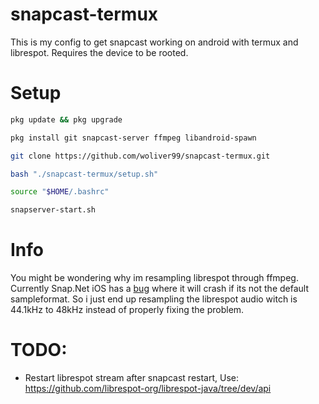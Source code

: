 # snapcast-termux

This is my config to get snapcast working on android with termux and librespot. Requires the device to be rooted.

# Setup

```bash
pkg update && pkg upgrade
```

```bash
pkg install git snapcast-server ffmpeg libandroid-spawn
```

```bash
git clone https://github.com/woliver99/snapcast-termux.git
```

```bash
bash "./snapcast-termux/setup.sh"
```

```bash
source "$HOME/.bashrc"
```

```bash
snapserver-start.sh
```

# Info

You might be wondering why im resampling librespot through ffmpeg. Currently Snap.Net iOS has a [bug](https://github.com/stijnvdb88/Snap.Net/issues/52) where it will crash if its not the default sampleformat. So i just end up resampling the librespot audio witch is 44.1kHz to 48kHz instead of properly fixing the problem.

# TODO:

-   Restart librespot stream after snapcast restart, Use: https://github.com/librespot-org/librespot-java/tree/dev/api
